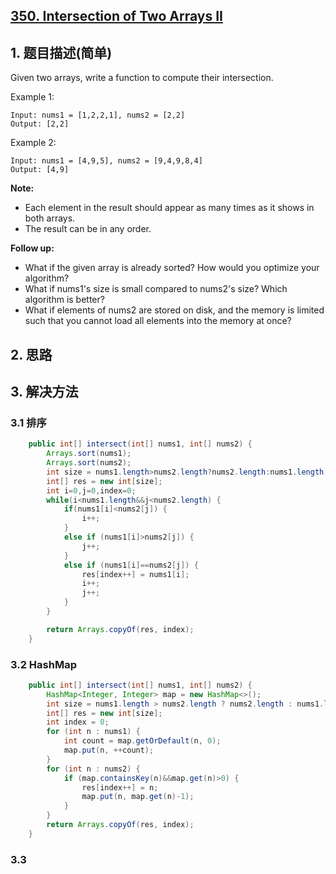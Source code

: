 ## [350. Intersection of Two Arrays II](https://leetcode-cn.com/problems/intersection-of-two-arrays-ii/)

## 1. 题目描述(简单)

Given two arrays, write a function to compute their intersection.

Example 1:
```
Input: nums1 = [1,2,2,1], nums2 = [2,2]
Output: [2,2]
```
Example 2:
```
Input: nums1 = [4,9,5], nums2 = [9,4,9,8,4]
Output: [4,9]
```
**Note:**

- Each element in the result should appear as many times as it shows in both arrays.
- The result can be in any order.

**Follow up:**

- What if the given array is already sorted? How would you optimize your algorithm?
- What if nums1's size is small compared to nums2's size? Which algorithm is better?
- What if elements of nums2 are stored on disk, and the memory is limited such that you cannot load all elements into the memory at once?


## 2. 思路

## 3. 解决方法

### 3.1 排序


```java
    public int[] intersect(int[] nums1, int[] nums2) {
    	Arrays.sort(nums1);
        Arrays.sort(nums2);
        int size = nums1.length>nums2.length?nums2.length:nums1.length;
		int[] res = new int[size];
        int i=0,j=0,index=0;
        while(i<nums1.length&&j<nums2.length) {
        	if(nums1[i]<nums2[j]) {
        		i++;
        	}
        	else if (nums1[i]>nums2[j]) {
        		j++;
			}
        	else if (nums1[i]==nums2[j]) {
        		res[index++] = nums1[i];
        		i++;
        		j++;
			}
        }

        return Arrays.copyOf(res, index);
    }
```



### 3.2 HashMap


```java
    public int[] intersect(int[] nums1, int[] nums2) {
        HashMap<Integer, Integer> map = new HashMap<>();
        int size = nums1.length > nums2.length ? nums2.length : nums1.length;
        int[] res = new int[size];
        int index = 0;
        for (int n : nums1) {
            int count = map.getOrDefault(n, 0);
            map.put(n, ++count);
        }
        for (int n : nums2) {
            if (map.containsKey(n)&&map.get(n)>0) {
                res[index++] = n;
                map.put(n, map.get(n)-1);
            }
        }
        return Arrays.copyOf(res, index);
    }
```


### 3.3 


